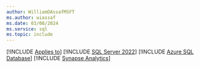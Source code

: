 ```yaml
---
author: WilliamDAssafMSFT
ms.author: wiassaf
ms.date: 03/08/2024
ms.service: sql
ms.topic: include
---
```


[!INCLUDE [Applies to](../../includes/applies-md.md)] [!INCLUDE [SQL Server 2022](_ss2022.md)] [!INCLUDE [Azure SQL Database](../../includes/applies-to-version/_asdb.md)] [!INCLUDE [Synapse Analytics](_asa.md)]